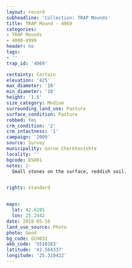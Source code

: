 ```yaml
---
layout: record
subheadline: 'Collection: TRAP Mounds'
title: TRAP Mound - 4069
categories:
- TRAP Mounds
- 4000-4999
header: no
tags:
- ''
trap_id: '4069'

certainty: Certain
elevation: '425'
max_diameter: '10'
min_diameter: '10'
height: '1.5'
size_category: Medium
surrounding_land_use: Pasture
surface_condition: Pasture
robbed: Yes
crm_condition: '2'
crm_intactness: '1'
campaign: '2009'
source: Survey
municipality: Gorno Cherkhovishte
locality: ''
bgcode: DS001
notes: |-
  Small stones on the surface, reddish soil.


rights: standard


maps:
  lat: 42.6285
  lon: 25.2442
date: 2018-05-16
land_use_source: Photo
photo: Good
bg_code: GCH032
akb_code: '5510103'
latitude: '42.564337'
longitude: '25.310422'
---
```

